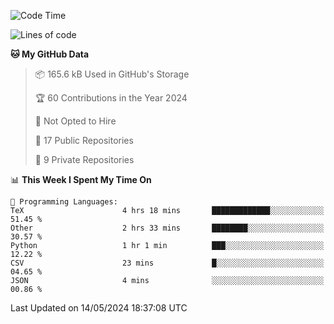 <!--START_SECTION:waka-->
![Code Time](http://img.shields.io/badge/Code%20Time-906%20hrs%2024%20mins-blue)

![Lines of code](https://img.shields.io/badge/From%20Hello%20World%20I%27ve%20Written-208.6%20thousand%20lines%20of%20code-blue)

**🐱 My GitHub Data** 

> 📦 165.6 kB Used in GitHub's Storage 
 > 
> 🏆 60 Contributions in the Year 2024
 > 
> 🚫 Not Opted to Hire
 > 
> 📜 17 Public Repositories 
 > 
> 🔑 9 Private Repositories 
 > 
📊 **This Week I Spent My Time On** 

```text
💬 Programming Languages: 
TeX                      4 hrs 18 mins       █████████████░░░░░░░░░░░░   51.45 % 
Other                    2 hrs 33 mins       ████████░░░░░░░░░░░░░░░░░   30.57 % 
Python                   1 hr 1 min          ███░░░░░░░░░░░░░░░░░░░░░░   12.22 % 
CSV                      23 mins             █░░░░░░░░░░░░░░░░░░░░░░░░   04.65 % 
JSON                     4 mins              ░░░░░░░░░░░░░░░░░░░░░░░░░   00.86 % 
```


 Last Updated on 14/05/2024 18:37:08 UTC
<!--END_SECTION:waka-->
